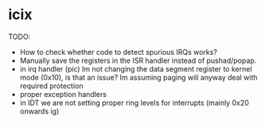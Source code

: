 # icix

TODO: 

 - How to check whether code to detect spurious IRQs works?
 - Manually save the registers in the ISR handler instead of pushad/popap.
 - in irq handler (pic) Im not changing the data segment register to kernel mode (0x10), is that an issue? Im assuming paging will anyway deal with required protection
 - proper exception handlers
 - in IDT we are not setting proper ring levels for interrupts (mainly 0x20 onwards ig)

